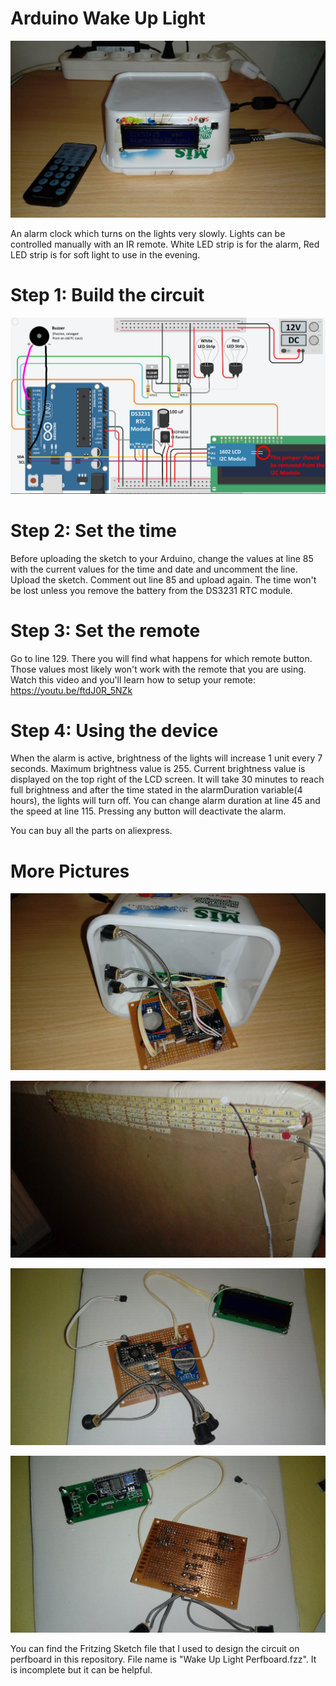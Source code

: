 # Arduino Wake Up Light

![](box-outside.jpg)

An alarm clock which turns on the lights very slowly. Lights can be controlled manually with an IR remote. White LED strip is for the alarm, Red LED strip is for soft light to use in the evening. 

# Step 1: Build the circuit

![](wiring-diagram-buzzer.png)

# Step 2: Set the time

Before uploading the sketch to your Arduino, change the values at line 85 with the current values for the time and date and uncomment the line. Upload the sketch. Comment out line 85 and upload again. The time won't be lost unless you remove the battery from the DS3231 RTC module.

# Step 3: Set the remote

Go to line 129. There you will find what happens for which remote button. Those values most likely won't work with the remote that you are using. Watch this video and you'll learn how to setup your remote: https://youtu.be/ftdJ0R_5NZk

# Step 4: Using the device

When the alarm is active, brightness of the lights will increase 1 unit every 7 seconds. Maximum brightness value is 255. Current brightness value is displayed on the top right of the LCD screen. It will take 30 minutes to reach full brightness and after the time stated in the alarmDuration variable(4 hours), the lights will turn off. You can change alarm duration at line 45 and the speed at line 115. Pressing any button will deactivate the alarm.

You can buy all the parts on aliexpress.

# More Pictures

![](box-inside.jpg)

![](leds.jpg)

![](perfboard-front.jpg)

![](perfboard-back.jpg)

You can find the Fritzing Sketch file that I used to design the circuit on perfboard in this repository. File name is "Wake Up Light Perfboard.fzz". It is incomplete but it can be helpful. 
